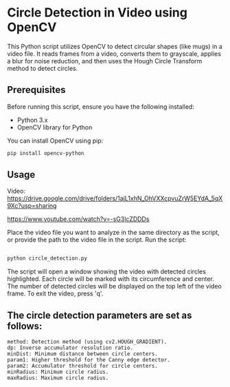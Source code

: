 # Circle Detection in Video using OpenCV

This Python script utilizes OpenCV to detect circular shapes (like mugs) in a video file. It reads frames from a video, converts them to grayscale, applies a blur for noise reduction, and then uses the Hough Circle Transform method to detect circles.

## Prerequisites

Before running this script, ensure you have the following installed:
- Python 3.x
- OpenCV library for Python

You can install OpenCV using pip:

```bash
pip install opencv-python
```

## Usage

Video:
https://drive.google.com/drive/folders/1ajL1xhN_OhVXXcpvuZrW5EYdA_5qX9Xc?usp=sharing

https://www.youtube.com/watch?v=-sG3lcZDDDs

Place the video file you want to analyze in the same directory as the script, or provide the path to the video file in the script.
Run the script:

```bash

python circle_detection.py
```
  The script will open a window showing the video with detected circles highlighted. Each circle will be marked with its circumference and center.
  The number of detected circles will be displayed on the top left of the video frame.
  To exit the video, press 'q'.

## The circle detection parameters are set as follows:

    method: Detection method (using cv2.HOUGH_GRADIENT).
    dp: Inverse accumulator resolution ratio.
    minDist: Minimum distance between circle centers.
    param1: Higher threshold for the Canny edge detector.
    param2: Accumulator threshold for circle centers.
    minRadius: Minimum circle radius.
    maxRadius: Maximum circle radius.
